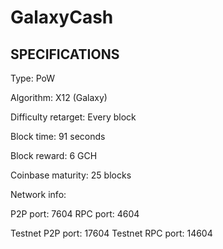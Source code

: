 GalaxyCash
======

SPECIFICATIONS
--------------
Type:                   PoW

Algorithm:              X12 (Galaxy)

Difficulty retarget:    Every block

Block time:             91 seconds

Block reward:           6 GCH

Coinbase maturity:      25 blocks

Network info:

P2P port: 7604
RPC port: 4604

Testnet P2P port: 17604
Testnet RPC port: 14604
